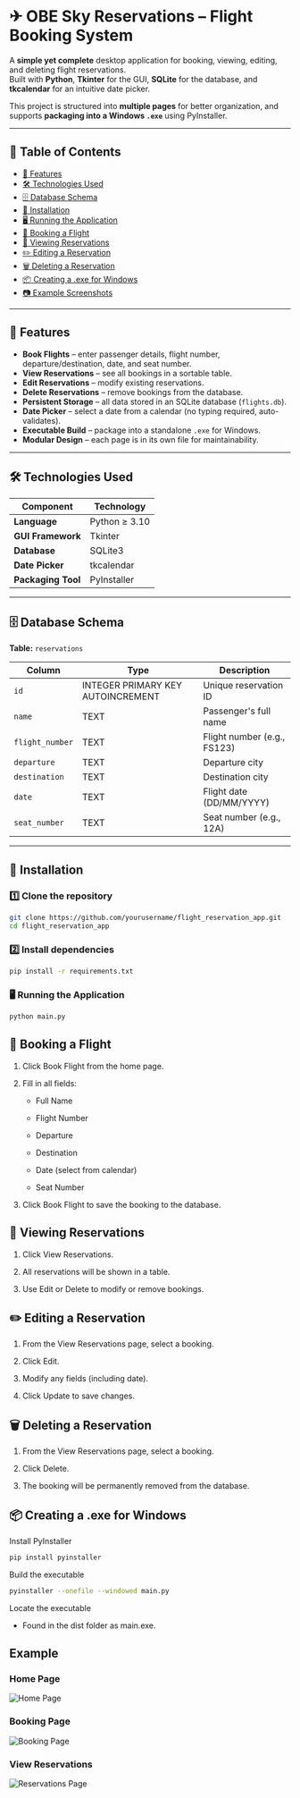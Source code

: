 # ✈ OBE Sky Reservations – Flight Booking System

A **simple yet complete** desktop application for booking, viewing, editing, and deleting flight reservations.  
Built with **Python**, **Tkinter** for the GUI, **SQLite** for the database, and **tkcalendar** for an intuitive date picker.

This project is structured into **multiple pages** for better organization, and supports **packaging into a Windows `.exe`** using PyInstaller.

---

## 📑 Table of Contents
- [📌 Features](#-features)
- [🛠️ Technologies Used](#️-technologies-used)
- [🗄️ Database Schema](#️-database-schema)
- [🚀 Installation](#-installation)
- [🖥️ Running the Application](#️-running-the-application)
- [📅 Booking a Flight](#-booking-a-flight)
- [📜 Viewing Reservations](#-viewing-reservations)
- [✏️ Editing a Reservation](#️-editing-a-reservation)
- [🗑️ Deleting a Reservation](#️-deleting-a-reservation)
- [📦 Creating a .exe for Windows](#-creating-a-exe-for-windows)
- [📷 Example Screenshots](#-example)

--- 

## 📌 Features

- **Book Flights** – enter passenger details, flight number, departure/destination, date, and seat number.
- **View Reservations** – see all bookings in a sortable table.
- **Edit Reservations** – modify existing reservations.
- **Delete Reservations** – remove bookings from the database.
- **Persistent Storage** – all data stored in an SQLite database (`flights.db`).
- **Date Picker** – select a date from a calendar (no typing required, auto-validates).
- **Executable Build** – package into a standalone `.exe` for Windows.
- **Modular Design** – each page is in its own file for maintainability.

---

## 🛠️ Technologies Used

| Component       | Technology        |
|-----------------|-------------------|
| **Language**    | Python ≥ 3.10      |
| **GUI Framework** | Tkinter          |
| **Database**    | SQLite3            |
| **Date Picker** | tkcalendar         |
| **Packaging Tool** | PyInstaller     |
---

## 🗄️ Database Schema

**Table:** `reservations`

| Column        | Type      | Description                          |
|---------------|-----------|--------------------------------------|
| `id`          | INTEGER PRIMARY KEY AUTOINCREMENT | Unique reservation ID |
| `name`        | TEXT      | Passenger's full name                |
| `flight_number` | TEXT    | Flight number (e.g., FS123)           |
| `departure`   | TEXT      | Departure city                       |
| `destination` | TEXT      | Destination city                     |
| `date`        | TEXT      | Flight date (DD/MM/YYYY)             |
| `seat_number` | TEXT      | Seat number (e.g., 12A)               |

---

## 🚀 Installation

### 1️⃣ Clone the repository
```bash
git clone https://github.com/yourusername/flight_reservation_app.git
cd flight_reservation_app
```

### 2️⃣ Install dependencies
```bash
pip install -r requirements.txt
```

### 🖥️ Running the Application
```bash
python main.py
```

## 📅 Booking a Flight

1. Click Book Flight from the home page.

2. Fill in all fields:

    - Full Name

    - Flight Number

    - Departure

    - Destination

    - Date (select from calendar)

    - Seat Number

3. Click Book Flight to save the booking to the database.

## 📜 Viewing Reservations

1. Click View Reservations.

2. All reservations will be shown in a table.

3. Use Edit or Delete to modify or remove bookings.

## ✏️ Editing a Reservation

1. From the View Reservations page, select a booking.

2. Click Edit.

3. Modify any fields (including date).

4. Click Update to save changes.

## 🗑️ Deleting a Reservation

1. From the View Reservations page, select a booking.

2. Click Delete.

3. The booking will be permanently removed from the database.

## 📦 Creating a .exe for Windows

Install PyInstaller
```bash
pip install pyinstaller
```
Build the executable
```bash
pyinstaller --onefile --windowed main.py
```
Locate the executable
- Found in the dist folder as main.exe.

## Example 

### Home Page
![Home Page](images/home_page.png)

### Booking Page
![Booking Page](images/book_flight_page.png)

### View Reservations
![Reservations Page](images/view_page.png)
